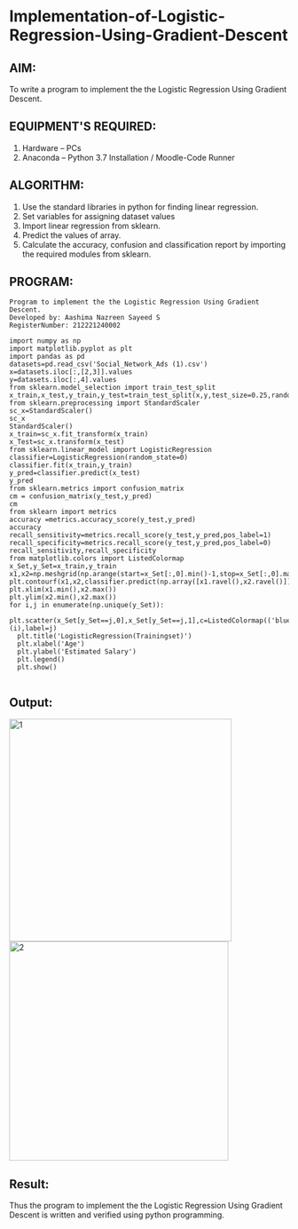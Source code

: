 # Implementation-of-Logistic-Regression-Using-Gradient-Descent

## AIM:
To write a program to implement the the Logistic Regression Using Gradient Descent.

## EQUIPMENT'S REQUIRED:
1. Hardware – PCs
2. Anaconda – Python 3.7 Installation / Moodle-Code Runner

## ALGORITHM:
1. Use the standard libraries in python for finding linear regression.
2. Set variables for assigning dataset values
3. Import linear regression from sklearn.
4. Predict the values of array.
5. Calculate the accuracy, confusion and classification report by importing the required modules from sklearn.

## PROGRAM:
```
Program to implement the the Logistic Regression Using Gradient Descent.
Developed by: Aashima Nazreen Sayeed S
RegisterNumber: 212221240002
```

```
import numpy as np
import matplotlib.pyplot as plt
import pandas as pd
datasets=pd.read_csv('Social_Network_Ads (1).csv')
x=datasets.iloc[:,[2,3]].values
y=datasets.iloc[:,4].values
from sklearn.model_selection import train_test_split
x_train,x_test,y_train,y_test=train_test_split(x,y,test_size=0.25,random_state=0)
from sklearn.preprocessing import StandardScaler
sc_x=StandardScaler()
sc_x
StandardScaler()
x_train=sc_x.fit_transform(x_train)
x_Test=sc_x.transform(x_test)
from sklearn.linear_model import LogisticRegression
classifier=LogisticRegression(random_state=0)
classifier.fit(x_train,y_train)
y_pred=classifier.predict(x_test)
y_pred
from sklearn.metrics import confusion_matrix
cm = confusion_matrix(y_test,y_pred)
cm
from sklearn import metrics
accuracy =metrics.accuracy_score(y_test,y_pred)
accuracy
recall_sensitivity=metrics.recall_score(y_test,y_pred,pos_label=1)
recall_specificity=metrics.recall_score(y_test,y_pred,pos_label=0)
recall_sensitivity,recall_specificity
from matplotlib.colors import ListedColormap
x_Set,y_Set=x_train,y_train
x1,x2=np.meshgrid(np.arange(start=x_Set[:,0].min()-1,stop=x_Set[:,0].max()+1,step=0.01),np.arange(start=x_Set[:,1].min()-1,stop=x_Set[:,1].max()+1,step=0.01))
plt.contourf(x1,x2,classifier.predict(np.array([x1.ravel(),x2.ravel()]).T).reshape(x1.shape),alpha=0.75,cmap=ListedColormap(('red','green')))
plt.xlim(x1.min(),x2.max())
plt.ylim(x2.min(),x2.max())
for i,j in enumerate(np.unique(y_Set)):
  plt.scatter(x_Set[y_Set==j,0],x_Set[y_Set==j,1],c=ListedColormap(('blue','black'))(i),label=j)
  plt.title('LogisticRegression(Trainingset)')
  plt.xlabel('Age')
  plt.ylabel('Estimated Salary')
  plt.legend()
  plt.show()


```

## Output:
<img width="401" alt="1" src="https://user-images.githubusercontent.com/93427086/173877181-191cbad2-f4c7-4c85-9b06-8f35361c75f7.png">

<br>

<img width="395" alt="2" src="https://user-images.githubusercontent.com/93427086/173877262-274b1cb0-aaf5-4b1a-8543-fca95b6156f5.png">



## Result:
Thus the program to implement the the Logistic Regression Using Gradient Descent is written and verified using python programming.

